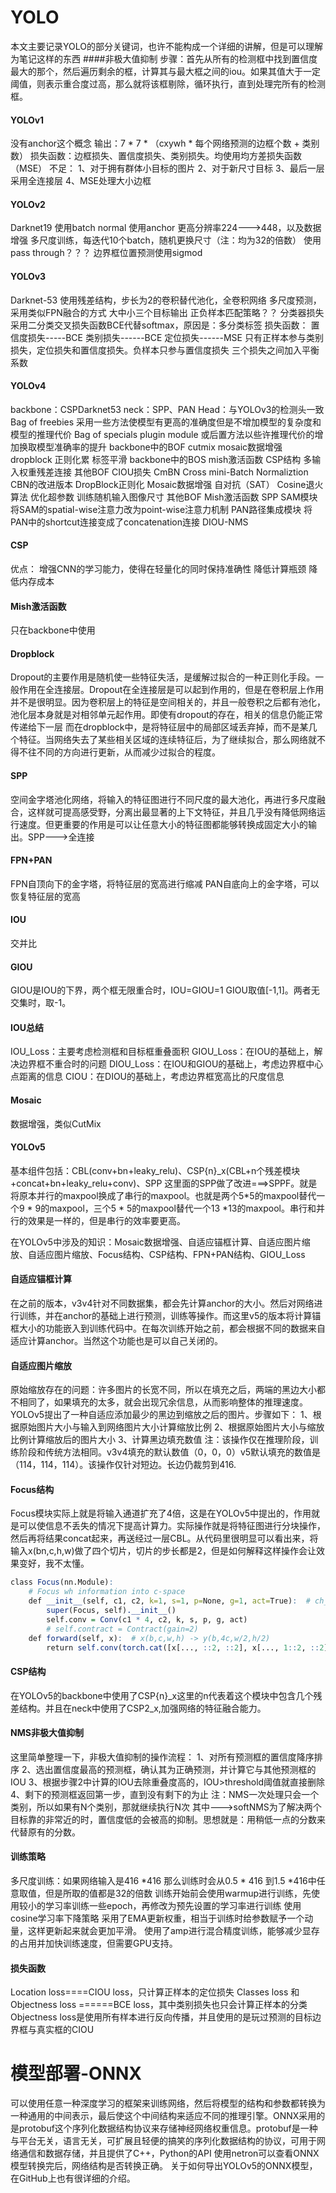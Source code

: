 # YOLO
本文主要记录YOLO的部分关键词，也许不能构成一个详细的讲解，但是可以理解为笔记这样的东西
####非极大值抑制
步骤：首先从所有的检测框中找到置信度最大的那个，然后遍历剩余的框，计算其与最大框之间的iou。如果其值大于一定阈值，则表示重合度过高，那么就将该框剔除，循环执行，直到处理完所有的检测框。
#### YOLOv1
没有anchor这个概念
输出：7 * 7 * （cxywh * 每个网络预测的边框个数 + 类别数）
损失函数：边框损失、置信度损失、类别损失。均使用均方差损失函数（MSE）
不足：
1、对于拥有群体小目标的图片
2、对于新尺寸目标
3、最后一层采用全连接层
4、MSE处理大小边框
#### YOLOv2
Darknet19
使用batch normal
使用anchor
更高分辨率224--->448，以及数据增强
多尺度训练，每迭代10个batch，随机更换尺寸（注：均为32的倍数）
使用pass through？？？
边界框位置预测使用sigmod
#### YOLOv3
Darknet-53
使用残差结构，步长为2的卷积替代池化，全卷积网络
多尺度预测，采用类似FPN融合的方式
大中小三个目标输出
正负样本匹配策略？？
分类器损失采用二分类交叉损失函数BCE代替softmax，原因是：多分类标签
损失函数：
置信度损失-----BCE
类别损失------BCE
定位损失------MSE
只有正样本参与类别损失，定位损失和置信度损失。负样本只参与置信度损失
三个损失之间加入平衡系数
#### YOLOv4
backbone：CSPDarknet53
neck：SPP、PAN
Head：与YOLOv3的检测头一致
Bag of freebies
采用一些方法使模型有更高的准确度但是不增加模型的复杂度和模型的推理代价
Bag of specials
plugin module 或后置方法以些许推理代价的增加换取模型准确率的提升
backbone中的BOF
    cutmix
    mosaic数据增强
    dropblock 正则化累
    标签平滑
backbone中的BOS
    mish激活函数
    CSP结构
    多输入权重残差连接
其他BOF
    CIOU损失
    CmBN
    Cross mini-Batch Normaliztion
    CBN的改进版本
    DropBlock正则化
    Mosaic数据增强
    自对抗（SAT）
    Cosine退火算法
    优化超参数
    训练随机输入图像尺寸
其他BOF
    Mish激活函数
    SPP
    SAM模块将SAM的spatial-wise注意力改为point-wise注意力机制
    PAN路径集成模块 将PAN中的shortcut连接变成了concatenation连接
    DIOU-NMS

#### CSP
优点：
增强CNN的学习能力，使得在轻量化的同时保持准确性
降低计算瓶颈
降低内存成本
#### Mish激活函数
只在backbone中使用
#### Dropblock
Dropout的主要作用是随机使一些特征失活，是缓解过拟合的一种正则化手段。一般作用在全连接层。Dropout在全连接层是可以起到作用的，但是在卷积层上作用并不是很明显。因为卷积层上的特征是空间相关的，并且一般卷积之后都有池化，池化层本身就是对相邻单元起作用。即使有dropout的存在，相关的信息仍能正常传递给下一层
而在dropblock中，是将特征层中的局部区域丢弃掉，而不是某几个特征。当网络失去了某些相关区域的连续特征后，为了继续拟合，那么网络就不得不往不同的方向进行更新，从而减少过拟合的程度。
#### SPP
空间金字塔池化网络，将输入的特征图进行不同尺度的最大池化，再进行多尺度融合，这样就可提高感受野，分离出最显著的上下文特征，并且几乎没有降低网络运行速度。但更重要的作用是可以让任意大小的特征图都能够转换成固定大小的输出。SPP--->全连接
#### FPN+PAN
FPN自顶向下的金字塔，将特征层的宽高进行缩减
PAN自底向上的金字塔，可以恢复特征层的宽高
#### IOU
交并比
#### GIOU
GIOU是IOU的下界，两个框无限重合时，IOU=GIOU=1
GIOU取值[-1,1]。两者无交集时，取-1。
#### IOU总结
IOU_Loss：主要考虑检测框和目标框重叠面积
GIOU_Loss：在IOU的基础上，解决边界框不重合时的问题
DIOU_Loss：在IOU和GIOU的基础上，考虑边界框中心点距离的信息
CIOU：在DIOU的基础上，考虑边界框宽高比的尺度信息
#### Mosaic
数据增强，类似CutMix

#### YOLOv5
基本组件包括：CBL(conv+bn+leaky_relu)、CSP{n}_x(CBL+n个残差模块+concat+bn+leaky_relu+conv)、SPP
这里面的SPP做了改进===>SPPF。就是将原本并行的maxpool换成了串行的maxpool。也就是两个5*5的maxpool替代一个9 * 9的maxpool，三个5 * 5的maxpool替代一个13 *13的maxpool。串行和并行的效果是一样的，但是串行的效率要更高。

在YOLOv5中涉及的知识：Mosaic数据增强、自适应锚框计算、自适应图片缩放、自适应图片缩放、Focus结构、CSP结构、FPN+PAN结构、GIOU_Loss
#### 自适应锚框计算
在之前的版本，v3v4针对不同数据集，都会先计算anchor的大小。然后对网络进行训练，并在anchor的基础上进行预测，训练等操作。而这里v5的版本将计算锚框大小的功能嵌入到训练代码中。在每次训练开始之前，都会根据不同的数据来自适应计算anchor。当然这个功能也是可以自己关闭的。
#### 自适应图片缩放
原始缩放存在的问题：许多图片的长宽不同，所以在填充之后，两端的黑边大小都不相同了，如果填充的太多，就会出现冗余信息，从而影响整体的推理速度。YOLOv5提出了一种自适应添加最少的黑边到缩放之后的图片。步骤如下：
1、根据原始图片大小与输入到网络图片大小计算缩放比例
2、根据原始图片大小与缩放比例计算缩放后的图片大小
3、计算黑边填充数值
注：该操作仅在推理阶段，训练阶段和传统方法相同。v3v4填充的默认数值（0，0，0）v5默认填充的数值是（114，114，114）。该操作仅针对短边。长边仍裁剪到416.
#### Focus结构
Focus模块实际上就是将输入通道扩充了4倍，这是在YOLOv5中提出的，作用就是可以使信息不丢失的情况下提高计算力。实际操作就是将特征图进行分块操作，然后再将结果concat起来，再送经过一层CBL。从代码里很明显可以看出来，将输入x(bn,c,h,w)做了四个切片，切片的步长都是2，但是如何解释这样操作会让效果变好，我不太懂。
```r
class Focus(nn.Module):
    # Focus wh information into c-space
    def __init__(self, c1, c2, k=1, s=1, p=None, g=1, act=True):  # ch_in, ch_out, kernel, stride, padding, groups
        super(Focus, self).__init__()
        self.conv = Conv(c1 * 4, c2, k, s, p, g, act)
        # self.contract = Contract(gain=2)
    def forward(self, x):  # x(b,c,w,h) -> y(b,4c,w/2,h/2)
        return self.conv(torch.cat([x[..., ::2, ::2], x[..., 1::2, ::2], x[..., ::2, 1::2], x[..., 1::2, 1::2]], 1))
```
#### CSP结构
在YOLOv5的backbone中使用了CSP{n}_x这里的n代表着这个模块中包含几个残差结构。并且在neck中使用了CSP2_x,加强网络的特征融合能力。
#### NMS非极大值抑制
这里简单整理一下，非极大值抑制的操作流程：
1、对所有预测框的置信度降序排序
2、选出置信度最高的预测框，确认其为正确预测，并计算它与其他预测框的IOU
3、根据步骤2中计算的IOU去除重叠度高的，IOU>threshold阈值就直接删除
4、剩下的预测框返回第一步，直到没有剩下的为止
注：NMS一次处理只会一个类别，所以如果有N个类别，那就继续执行N次
其中--->softNMS为了解决两个目标靠的非常近的时，置信度低的会被高的抑制。思想就是：用稍低一点的分数来代替原有的分数。
#### 训练策略
多尺度训练：如果网络输入是416 *416 那么训练时会从0.5 * 416 到1.5 *416中任意取值，但是所取的值都是32的倍数
训练开始前会使用warmup进行训练，先使用较小的学习率训练一些epoch，再修改为预先设置的学习率进行训练
使用cosine学习率下降策略
采用了EMA更新权重，相当于训练时给参数赋予一个动量，这样更新起来就会更加平滑。
使用了amp进行混合精度训练，能够减少显存的占用并加快训练速度，但需要GPU支持。
#### 损失函数
Location loss====CIOU loss，只计算正样本的定位损失
Classes loss 和 Objectness loss ======BCE loss，其中类别损失也只会计算正样本的分类
Objectness loss是使用所有样本进行反向传播，并且使用的是玩过预测的目标边界框与真实框的CIOU

# 模型部署-ONNX
可以使用任意一种深度学习的框架来训练网络，然后将模型的结构和参数都转换为一种通用的中间表示，最后使这个中间结构来适应不同的推理引擎。ONNX采用的是protobuf这个序列化数据结构协议来存储神经网络权重信息。protobuf是一种与平台无关，语言无关，可扩展且轻便的搞笑的序列化数据结构的协议，可用于网络通信和数据存储，并且提供了C++，Python的API
使用netron可以查看ONNX模型转换完后，网络结构是否转换正确。
关于如何导出YOLOv5的ONNX模型，在GitHub上也有很详细的介绍。

